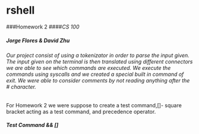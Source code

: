 # rshell
###Homework 2
####*CS 100*
##### Jorge Flores & David Zhu 


###### Our project consist of using a tokenizator in order to parse the input given. The input given on the terminal is then translated using different connectors we are able to see which commands are executed. We execute the commands using syscalls and we created a special built in command of exit. We were able to consider comments by not reading anything after the # character. 
For Homework 2 we were suppose to create a test command,[]- square bracket acting as a test command, and precedence operator.

##### Test Command && []
